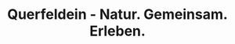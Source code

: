 ---
title: "Querfeldein - Natur. Gemeinsam. Erleben."
url: /st-egidien/querfeldein-natur-gemeinsam-erleben/
shop: Reisebüro
---